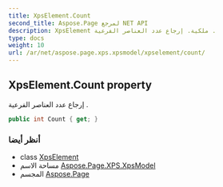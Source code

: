 ```yaml
---
title: XpsElement.Count
second_title: Aspose.Page لمرجع NET API
description: XpsElement ملكية. إرجاع عدد العناصر الفرعية .
type: docs
weight: 10
url: /ar/net/aspose.page.xps.xpsmodel/xpselement/count/
---
```

## XpsElement.Count property

إرجاع عدد العناصر الفرعية .

```csharp
public int Count { get; }
```

### أنظر أيضا

* class [XpsElement](../)
* مساحة الاسم [Aspose.Page.XPS.XpsModel](../../xpselement/)
* المجسم [Aspose.Page](../../../)


